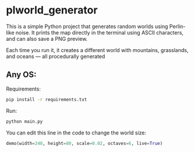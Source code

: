 # plworld_generator

This is a simple Python project that generates random worlds using Perlin-like noise.
It prints the map directly in the terminal using ASCII characters, and can also save a PNG preview.

Each time you run it, it creates a different world with mountains, grasslands, and oceans — all procedurally generated

## Any OS:
Requirements:
```sh
pip install -r requirements.txt
```

Run:
```sh
python main.py
```

You can edit this line in the code to change the world size:
```python
demo(width=240, height=80, scale=0.02, octaves=6, live=True)
```
